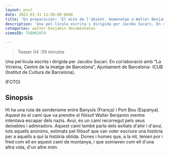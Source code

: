 ```yaml
---
layout: post
date: 2023-01-31 11:59:00-0400
title: "En preparación: 'El mite de l'absent. Homenatge a Walter Benjamin'"
description: 'Una pel·lícula escrita i dirigida per Jacobo Sucari. En col·laboració amb “La Virreina, Centre de la imatge de Barcelona”, Ajuntament de Barcelona- ICUB (Institut de Cultura de Barcelona).'
categories: walter-benjamin documentales 
vimeoID: 758002074

---
```


>Teaser 04 :39 minutes

Una pel·lícula escrita i dirigida per Jacobo Sucari.
En col·laboració amb “La Virreina, Centre de la imatge de Barcelona”, Ajuntament de Barcelona- ICUB (Institut de Cultura de Barcelona).

(FOTO)


## Sinopsis

Hi ha una ruta de senderisme entre Banyuls (França) i Port Bou (Espanya). Aquest és el camí que va prendre el filòsof Walter Benjamin mentre intentava escapar dels nazis. Avui, és un camí recorregut pels seus deixebles i admiradors. Aquest camí també parla dels exiliats d'ahir i d'avui, tots aquells anònims, estimats pel filòsof que van voler escriure una història per a aquells a qui la història oblida. Dones i homes que, a la nit, tenien por i fred com ell en aquest camí de muntanya, i que somiaven com ell d'una altra vida, d'un altre món.


